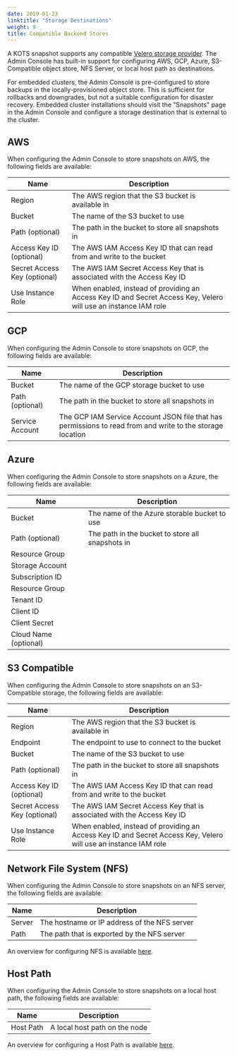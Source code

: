 ```yaml
---
date: 2019-01-23
linktitle: "Storage Destinations"
weight: 9
title: Compatible Backend Stores
---
```


A KOTS snapshot supports any compatible [Velero storage provider](https://velero.io/docs/main/supported-providers/). 
The Admin Console has built-in support for configuring AWS, GCP, Azure, S3-Compatible object store, NFS Server, or local host path as destinations.

For embedded clusters, the Admin Console is pre-configured to store backups in the locally-provisioned object store. 
This is sufficient for rollbacks and downgrades, but not a suitable configuration for disaster recovery. 
Embedded cluster installations should visit the "Snapshots" page in the Admin Console and configure a storage destination that is external to the cluster.

## AWS

When configuring the Admin Console to store snapshots on AWS, the following fields are available:

| Name | Description |
|------|-------------|
| Region | The AWS region that the S3 bucket is available in |
| Bucket | The name of the S3 bucket to use |
| Path (optional) | The path in the bucket to store all snapshots in |
| Access Key ID (optional) | The AWS IAM Access Key ID that can read from and write to the bucket |
| Secret Access Key (optional) | The AWS IAM Secret Access Key that is associated with the Access Key ID |
| Use Instance Role | When enabled, instead of providing an Access Key ID and Secret Access Key, Velero will use an instance IAM role |

## GCP

When configuring the Admin Console to store snapshots on GCP, the following fields are available:

| Name | Description |
|------|-------------|
| Bucket | The name of the GCP storage bucket to use |
| Path (optional) | The path in the bucket to store all snapshots in |
| Service Account | The GCP IAM Service Account JSON file that has permissions to read from and write to the storage location |

## Azure

When configuring the Admin Console to store snapshots on a Azure, the following fields are available:

| Name | Description |
|------|-------------|
| Bucket | The name of the Azure storable bucket to use |
| Path (optional) | The path in the bucket to store all snapshots in |
| Resource Group | |
| Storage Account | |
| Subscription ID | |
| Resource Group | |
| Tenant ID | |
| Client ID | |
| Client Secret | |
| Cloud Name (optional) | |

## S3 Compatible

When configuring the Admin Console to store snapshots on an S3-Compatible storage, the following fields are available:

| Name | Description |
|------|-------------|
| Region | The AWS region that the S3 bucket is available in |
| Endpoint | The endpoint to use to connect to the bucket |
| Bucket | The name of the S3 bucket to use |
| Path (optional) | The path in the bucket to store all snapshots in |
| Access Key ID (optional) | The AWS IAM Access Key ID that can read from and write to the bucket |
| Secret Access Key (optional) | The AWS IAM Secret Access Key that is associated with the Access Key ID |
| Use Instance Role | When enabled, instead of providing an Access Key ID and Secret Access Key, Velero will use an instance IAM role |

## Network File System (NFS)

When configuring the Admin Console to store snapshots on an NFS server, the following fields are available:

| Name | Description |
|------|-------------|
| Server | The hostname or IP address of the NFS server |
| Path | The path that is exported by the NFS server |

An overview for configuring NFS is available [here](/kotsadm/snapshots/configuring-nfs/).

## Host Path

When configuring the Admin Console to store snapshots on a local host path, the following fields are available:

| Name | Description |
|------|-------------|
| Host Path | A local host path on the node |

An overview for configuring a Host Path is available [here](/kotsadm/snapshots/configuring-hostpath/).

